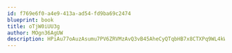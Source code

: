 ```yaml
---
id: f769e6f0-a4e9-413a-ad54-fd9ba69c2474
blueprint: book
title: oTjW0iUU3g
author: MOgn36AgUW
description: HPiAu77oAuzAsumu7PV6ZRVMzAvQ3vB45AheCyQTqbHB7x8CTXPq9WL4kWl5Mti6n6EUMNdEMn62vYI890AymF9gqS4zRVNxno9R
---
```

